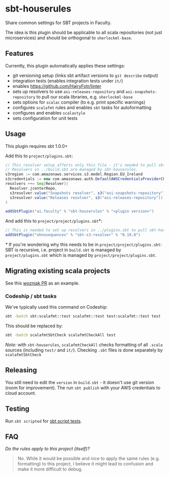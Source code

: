 # sbt-houserules

Share common settings for SBT projects in Faculty.

The idea is this plugin should be applicable to all scala repositories
(not just microservices) and should be orthogonal to `sherlockml-base`.

## Features

Currently, this plugin automatically applies these settings:

- git versioning setup (links sbt artifact versions to `git describe` output)
- integration tests (enables integration tests under `it/`)
- enables https://github.com/HairyFotr/linter
- sets up resolvers to use `asi-releases-repository` and
  `asi-snapshots-repository` to pull our scala libraries, e.g.
  `sherlockml-base`
- sets options for `scalac` compiler (to e.g. print specific warnings)
- configures `scalafmt` rules and enables `sbt` tasks for autoformatting
- configures and enables `scalastyle`
- sets configuration for unit tests

## Usage

This plugin requires sbt 1.0.0+

Add this to `project/plugins.sbt`:

```scala
// This resolver setup affects only this file - it's needed to pull sbt-houserules
// Resolvers in ../build.sbt are managed by sbt-houserules.
s3region := com.amazonaws.services.s3.model.Region.EU_Ireland
s3credentials := new com.amazonaws.auth.DefaultAWSCredentialsProviderChain()
resolvers ++= Seq[Resolver](
  Resolver.jcenterRepo,
  s3resolver.value("Snapshots resolver", s3("asi-snapshots-repository")).withIvyPatterns,
  s3resolver.value("Releases resolver", s3("asi-releases-repository")).withIvyPatterns
)

addSbtPlugin("ai.faculty" % "sbt-houserules" % "<plugin version>")
```

And add this to `project/project/plugins.sbt`*:

```scala
// This is needed to set up resolvers in ../plugins.sbt to pull sbt-houserules.
addSbtPlugin("ohnosequences" % "sbt-s3-resolver" % "0.19.0")
```

_*_ If you're wondering why this needs to be in `project/project/plugins.sbt`:
SBT is recursive, i.e. project in `build.sbt` is managed by `project/plugins.sbt`
which is managed by `project/project/plugins.sbt`.

## Migrating existing scala projects

See this [wozniak PR](https://bitbucket.org/theasi/wozniak/pull-requests/22/wip-houserules-plugin)
as an example.

### Codeship / sbt tasks

We've typically used this command on Codeship:

```bash
sbt -batch sbt:scalafmt::test scalafmt::test test:scalafmt::test test
```

This should be replaced by:

```bash
sbt -batch scalafmtSbtCheck scalafmtCheckAll test
```

_Note:_ with `sbt-houserules`, `scalafmtCheckAll` checks formatting of all
`.scala` sources (including `test/` and `it/`). Checking `.sbt` files is
done separately by `scalafmtSbtCheck`

## Releasing

You still need to edit the `version` in `build.sbt` - it doesn't use git
version (room for improvement). The run `sbt publish` with your AWS credentials to cloud account.

## Testing

Run `sbt scripted` for [sbt script tests](http://www.scala-sbt.org/1.x/docs/Testing-sbt-plugins.html).

## FAQ

_Do the rules apply to this project (itself)?_
> No. While it would be possible and nice to apply the same rules (e.g.
> formatting) to this project, I believe it might lead to confusion and make it
> more difficult to debug.
